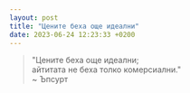 ```yaml
---
layout: post
title: "Цените беха още идеални"
date: 2023-06-24 12:23:33 +0200
---
```

> "Цените беха още идеални;<br />
> айтитата не беха толко комерсиални."<br />
> ~ Ъпсурт